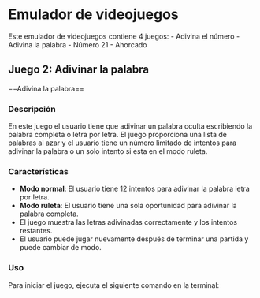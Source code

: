 # Emulador de videojuegos
Este emulador de videojuegos contiene 4 juegos:
    - Adivina el número
    - Adivina la palabra
    - Número 21
    - Ahorcado
 
## Juego 2: Adivinar la palabra
==Adivina la palabra==

### Descripción
En este juego el usuario tiene que adivinar un palabra oculta escribiendo la palabra completa o letra por letra. El juego proporciona una lista de palabras al azar y el usuario tiene un número limitado de intentos para adivinar la palabra o un solo intento si esta en el modo ruleta.

### Características
- **Modo normal**: El usuario tiene 12 intentos para adivinar la palabra letra por letra.
- **Modo ruleta**: El usuario tiene una sola oportunidad para adivinar la palabra completa.
- El juego muestra las letras adivinadas correctamente y los intentos restantes.
- El usuario puede jugar nuevamente después de terminar una partida y puede cambiar de modo.

### Uso
Para iniciar el juego, ejecuta el siguiente comando en la terminal:

